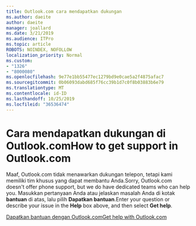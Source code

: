 ```yaml
---
title: Outlook.com cara mendapatkan dukungan
ms.author: daeite
author: daeite
manager: joallard
ms.date: 3/21/2019
ms.audience: ITPro
ms.topic: article
ROBOTS: NOINDEX, NOFOLLOW
localization_priority: Normal
ms.custom:
- "1326"
- "8000080"
ms.openlocfilehash: 9e77e1bb55477ec1279bd9e0cae5a2f4875afac7
ms.sourcegitcommit: 0b06093dabd685f76cc39b1d7c0f8b03883b6e79
ms.translationtype: MT
ms.contentlocale: id-ID
ms.lasthandoff: 10/25/2019
ms.locfileid: "36536474"
---
```

# <a name="how-to-get-support-in-outlookcom"></a><span data-ttu-id="0505f-102">Cara mendapatkan dukungan di Outlook.com</span><span class="sxs-lookup"><span data-stu-id="0505f-102">How to get support in Outlook.com</span></span>

<span data-ttu-id="0505f-103">Maaf, Outlook.com tidak menawarkan dukungan telepon, tetapi kami memiliki tim khusus yang dapat membantu Anda.</span><span class="sxs-lookup"><span data-stu-id="0505f-103">Sorry, Outlook.com doesn't offer phone support, but we do have dedicated teams who can help you.</span></span>
<span data-ttu-id="0505f-104">Masukkan pertanyaan Anda atau jelaskan masalah Anda di kotak **bantuan** di atas, lalu pilih **Dapatkan bantuan**.</span><span class="sxs-lookup"><span data-stu-id="0505f-104">Enter your question or describe your issue in the **Help** box above, and then select **Get help**.</span></span>

[<span data-ttu-id="0505f-105">Dapatkan bantuan dengan Outlook.com</span><span class="sxs-lookup"><span data-stu-id="0505f-105">Get help with Outlook.com</span></span>](https://support.office.com/article/40676ad0-c831-45ac-a023-5be633be798d?wt.mc_id=Office_Outlook_com_Alchemy)
